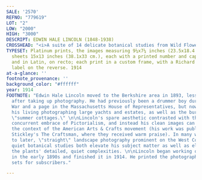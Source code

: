 ```yaml
---
SALE: '2570'
REFNO: "779619"
LOT: "2"
LOW: "2000"
HIGH: "3000"
DESCRIPT: EDWIN HALE LINCOLN (1848-1938)
CROSSHEAD: "<i>A suite of 14 delicate botanical studies from Wild Flowers of New England.</i>"
TYPESET: Platinum prints, the images measuring 9¼x7¼ inches (23.5x18.4 cm.), the deckle-edged
  sheets 15x13 inches (38.1x33 cm.), each with a printed number and caption, in English
  and in Latin, on recto; each print in a custom frame, with a Richard York Gallery
  label on the reverse. 1914
at-a-glance: ''
footnote_provenance: ''
background_color: "#ffffff"
year: 1914
FOOTNOTE: "Edwin Hale Lincoln moved to the Berkshire area in 1893, less than 10 years
  after taking up photography. He had previously been a drummer boy during the Civil
  War and a page in the Massachusetts House of Representatives, but now largely made
  his living photographing large yachts and estates, as well as the burgeoning Berkshire
  \"summer cottages.\" \n\nLincoln's spare aesthetic contrasted with the Photo-Secessionist's
  concurrent embrace of Pictorialism, and instead his clean images can be seen within
  the context of the American Arts & Crafts movement (his work was published in Gustav
  Stickley's The Craftsman, where they received warm praise). In many ways a precursor
  to later, \"straight\" landscape photography prominent on the West Coast, Lincoln's
  quiet botanical studies both elevate his subject matter as well as elegantly reveal
  the plants' detailed, quiet complexities. \n\nLincoln began working on this series
  in the early 1890s and finished it in 1914. He printed the photographs and produced
  sets for subscribers."

---
```

